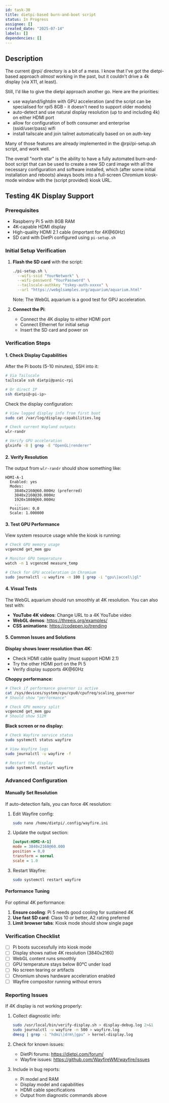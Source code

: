```yaml
---
id: task-30
title: dietpi-based burn-and-boot script
status: In Progress
assignee: []
created_date: "2025-07-14"
labels: []
dependencies: []
---
```


## Description

The current @rpi/ directory is a bit of a mess. I know that I've got the
dietpi-based approach _almost_ working in the past, but it couldn't drive a 4k
display (via X11, at least).

Still, I'd like to give the dietpi approach another go. Here are the priorities:

- use wayland/lightdm with GPU acceleration (and the script can be specialised
  for rpi5 8GB - it doesn't need to support older models)
- auto-detect and use natural display resolution (up to and including 4k) on
  either HDMI port
- allow for configuration of both consumer and enterprise (ssid/user/pass) wifi
- install tailscale and join tailnet automatically based on on auth-key

Many of those features are already implemented in the @rpi/pi-setup.sh script,
and work well.

The overall "north star" is the ability to have a fully automated burn-and-boot
script that can be used to create a new SD card image with all the necessary
configuration and software installed, which (after some initial installation and
reboots) always boots into a full-screen Chromium kiosk-mode window with the
(script provided) kiosk URL.

## Testing 4K Display Support

### Prerequisites

- Raspberry Pi 5 with 8GB RAM
- 4K-capable HDMI display
- High-quality HDMI 2.1 cable (important for 4K@60Hz)
- SD card with DietPi configured using `pi-setup.sh`

### Initial Setup Verification

1. **Flash the SD card** with the script:
   ```bash
   ./pi-setup.sh \
     --wifi-ssid "YourNetwork" \
     --wifi-password "YourPassword" \
     --tailscale-authkey "tskey-auth-xxxxx" \
     --url "https://webglsamples.org/aquarium/aquarium.html"
   ```
   
   Note: The WebGL aquarium is a good test for GPU acceleration.

2. **Connect the Pi**:
   - Connect the 4K display to either HDMI port
   - Connect Ethernet for initial setup
   - Insert the SD card and power on

### Verification Steps

#### 1. Check Display Capabilities

After the Pi boots (5-10 minutes), SSH into it:

```bash
# Via Tailscale
tailscale ssh dietpi@panic-rpi

# Or direct IP
ssh dietpi@<pi-ip>
```

Check the display configuration:

```bash
# View logged display info from first boot
sudo cat /var/log/display-capabilities.log

# Check current Wayland outputs
wlr-randr

# Verify GPU acceleration
glxinfo -B | grep -E "OpenGL|renderer"
```

#### 2. Verify Resolution

The output from `wlr-randr` should show something like:
```
HDMI-A-1
  Enabled: yes
  Modes:
    3840x2160@60.000Hz (preferred)
    3840x2160@30.000Hz
    1920x1080@60.000Hz
    ...
  Position: 0,0
  Scale: 1.000000
```

#### 3. Test GPU Performance

View system resource usage while the kiosk is running:

```bash
# Check GPU memory usage
vcgencmd get_mem gpu

# Monitor GPU temperature
watch -n 1 vcgencmd measure_temp

# Check for GPU acceleration in Chromium
sudo journalctl -u wayfire -n 100 | grep -i "gpu\|accel\|gl"
```

#### 4. Visual Tests

The WebGL aquarium should run smoothly at 4K resolution. You can also test with:

- **YouTube 4K videos**: Change URL to a 4K YouTube video
- **WebGL demos**: https://threejs.org/examples/
- **CSS animations**: https://codepen.io/trending

#### 5. Common Issues and Solutions

**Display shows lower resolution than 4K:**
- Check HDMI cable quality (must support HDMI 2.1)
- Try the other HDMI port on the Pi 5
- Verify display supports 4K@60Hz

**Choppy performance:**
```bash
# Check if performance governor is active
cat /sys/devices/system/cpu/cpu0/cpufreq/scaling_governor
# Should show "performance"

# Check GPU memory split
vcgencmd get_mem gpu
# Should show 512M
```

**Black screen or no display:**
```bash
# Check Wayfire service status
sudo systemctl status wayfire

# View Wayfire logs
sudo journalctl -u wayfire -f

# Restart the display
sudo systemctl restart wayfire
```

### Advanced Configuration

#### Manually Set Resolution

If auto-detection fails, you can force 4K resolution:

1. Edit Wayfire config:
   ```bash
   sudo nano /home/dietpi/.config/wayfire.ini
   ```

2. Update the output section:
   ```ini
   [output:HDMI-A-1]
   mode = 3840x2160@60.000
   position = 0,0
   transform = normal
   scale = 1.0
   ```

3. Restart Wayfire:
   ```bash
   sudo systemctl restart wayfire
   ```

#### Performance Tuning

For optimal 4K performance:

1. **Ensure cooling**: Pi 5 needs good cooling for sustained 4K
2. **Use fast SD card**: Class 10 or better, A2 rating preferred
3. **Limit browser tabs**: Kiosk mode should show single page

### Verification Checklist

- [ ] Pi boots successfully into kiosk mode
- [ ] Display shows native 4K resolution (3840x2160)
- [ ] WebGL content runs smoothly
- [ ] GPU temperature stays below 80°C under load
- [ ] No screen tearing or artifacts
- [ ] Chromium shows hardware acceleration enabled
- [ ] Wayfire compositor running without errors

### Reporting Issues

If 4K display is not working properly:

1. Collect diagnostic info:
   ```bash
   sudo /usr/local/bin/verify-display.sh > display-debug.log 2>&1
   sudo journalctl -u wayfire -n 500 > wayfire.log
   dmesg | grep -i "hdmi\|drm\|gpu" > kernel-display.log
   ```

2. Check for known issues:
   - DietPi forums: https://dietpi.com/forum/
   - Wayfire issues: https://github.com/WayfireWM/wayfire/issues

3. Include in bug reports:
   - Pi model and RAM
   - Display model and capabilities
   - HDMI cable specifications
   - Output from diagnostic commands above
